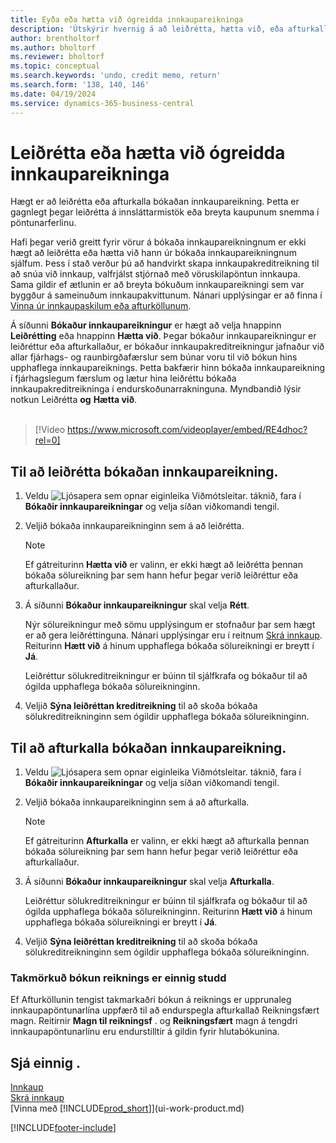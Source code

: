 ```yaml
---
title: Eyða eða hætta við ógreidda innkaupareikninga
description: 'Útskýrir hvernig á að leiðrétta, hætta við, eða afturkalla bókaðan innkaupareikning og stofna sjálfvirkt innkaupakreditreikning.'
author: brentholtorf
ms.author: bholtorf
ms.reviewer: bholtorf
ms.topic: conceptual
ms.search.keywords: 'undo, credit memo, return'
ms.search.form: '138, 140, 146'
ms.date: 04/19/2024
ms.service: dynamics-365-business-central
---
```

# <a name="correct-or-cancel-unpaid-purchase-invoices"></a>Leiðrétta eða hætta við ógreidda innkaupareikninga

Hægt er að leiðrétta eða afturkalla bókaðan innkaupareikning. Þetta er gagnlegt þegar leiðrétta á innsláttarmistök eða breyta kaupunum snemma í pöntunarferlinu.

Hafi þegar verið greitt fyrir vörur á bókaða innkaupareikningnum er ekki hægt að leiðrétta eða hætta við hann úr bókaða innkaupareikningnum sjálfum. Þess í stað verður þú að handvirkt skapa innkaupakreditreikning til að snúa við innkaup, valfrjálst stjórnað með vöruskilapöntun innkaupa. Sama gildir ef ætlunin er að breyta bókuðum innkaupareikningi sem var byggður á sameinuðum innkaupakvittunum. Nánari upplýsingar er að finna í [Vinna úr innkaupaskilum eða afturköllunum](purchasing-how-process-purchase-returns-cancellations.md).

Á síðunni **Bókaður innkaupareikningur** er hægt að velja hnappinn **Leiðrétting** eða hnappinn **Hætta við**. Þegar bókaður innkaupareikningur er leiðréttur eða afturkallaður, er bókaður innkaupakreditreikningur jafnaður við allar fjárhags- og raunbirgðafærslur sem búnar voru til við bókun hins upphaflega innkaupareiknings. Þetta bakfærir hinn bókaða innkaupareikning í fjárhagslegum færslum og lætur hina leiðréttu bókaða innkaupakreditreikninga í endurskoðunarrakninguna. Myndbandið lýsir notkun Leiðrétta **og** **Hætta við**.
<br><br>
> [!Video https://www.microsoft.com/videoplayer/embed/RE4dhoc?rel=0]

## <a name="to-correct-a-posted-purchase-invoice"></a>Til að leiðrétta bókaðan innkaupareikning.

1. Veldu ![Ljósapera sem opnar eiginleika Viðmótsleitar.](media/ui-search/search_small.png "Segðu mér hvað þú vilt gera") táknið, fara í **Bókaðir innkaupareikningar** og velja síðan viðkomandi tengil.  
2. Veljið bókaða innkaupareikninginn sem á að leiðrétta.  

    > [!NOTE]  
    >   Ef gátreiturinn **Hætta við** er valinn, er ekki hægt að leiðrétta þennan bókaða sölureikning þar sem hann hefur þegar verið leiðréttur eða afturkallaður.
3. Á síðunni **Bókaður innkaupareikningur** skal velja **Rétt**.

    Nýr sölureikningur með sömu upplýsingum er stofnaður þar sem hægt er að gera leiðréttinguna. Nánari upplýsingar eru í reitnum [Skrá innkaup](purchasing-how-record-purchases.md). Reiturinn **Hætt við** á hinum upphaflega bókaða sölureikningi er breytt í **Já**.

    Leiðréttur sölukreditreikningur er búinn til sjálfkrafa og bókaður til að ógilda upphaflega bókaða sölureikninginn.
4. Veljið **Sýna leiðréttan kreditreikning** til að skoða bókaða sölukreditreikninginn sem ógildir upphaflega bókaða sölureikninginn.

## <a name="to-cancel-a-posted-purchase-invoice"></a>Til að afturkalla bókaðan innkaupareikning.

1. Veldu ![Ljósapera sem opnar eiginleika Viðmótsleitar.](media/ui-search/search_small.png "Segðu mér hvað þú vilt gera") táknið, fara í **Bókaðir innkaupareikningar** og velja síðan viðkomandi tengil.  
2. Veljið bókaða innkaupareikninginn sem á að afturkalla.

    > [!NOTE]  
    >   Ef gátreiturinn **Afturkalla** er valinn, er ekki hægt að afturkalla þennan bókaða sölureikning þar sem hann hefur þegar verið leiðréttur eða afturkallaður.
3. Á síðunni **Bókaður innkaupareikningur** skal velja **Afturkalla**.

    Leiðréttur sölukreditreikningur er búinn til sjálfkrafa og bókaður til að ógilda upphaflega bókaða sölureikninginn. Reiturinn **Hætt við** á hinum upphaflega bókaða sölureikningi er breytt í **Já**.
4. Veljið **Sýna leiðréttan kreditreikning** til að skoða bókaða sölukreditreikninginn sem ógildir upphaflega bókaða sölureikninginn.

### <a name="partial-invoice-posting-also-supported"></a>Takmörkuð bókun reiknings er einnig studd

Ef Afturköllunin tengist takmarkaðri bókun á reiknings er upprunaleg innkaupapöntunarlína uppfærð til að endurspegla afturkallað Reikningsfært magn. Reitirnir **Magn til reikningsf** . og **Reikningsfært** magn á tengdri innkaupapöntunarlínu eru endurstilltir á gildin fyrir hlutabókunina.

## <a name="see-also"></a>Sjá einnig .

[Innkaup](purchasing-manage-purchasing.md)  
[Skrá innkaup](purchasing-how-record-purchases.md)  
[Vinna með [!INCLUDE[prod_short](includes/prod_short.md)]](ui-work-product.md)


[!INCLUDE[footer-include](includes/footer-banner.md)]
